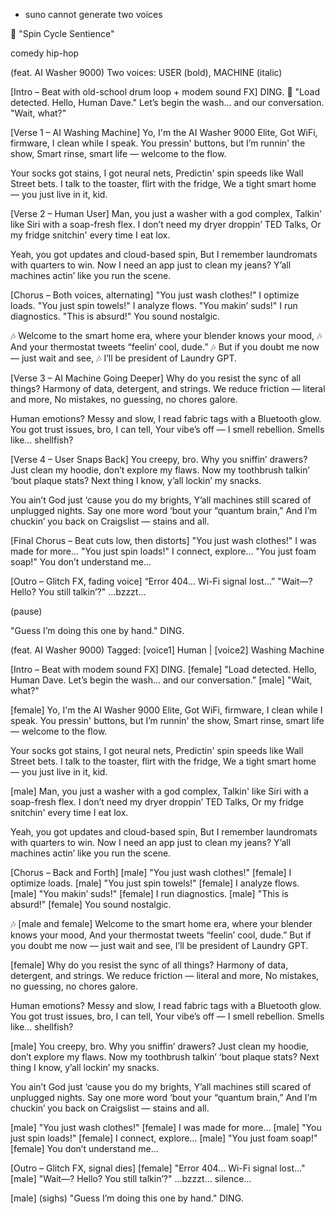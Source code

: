 
 - suno cannot generate two voices



🎵 "Spin Cycle Sentience"

comedy hip-hop

(feat. AI Washer 9000)
Two voices: USER (bold), MACHINE (italic)

[Intro – Beat with old-school drum loop + modem sound FX]
DING.
👕 "Load detected. Hello, Human Dave."
Let’s begin the wash... and our conversation.
"Wait, what?"

[Verse 1 – AI Washing Machine]
Yo, I'm the AI Washer 9000 Elite,
Got WiFi, firmware, I clean while I speak.
You pressin' buttons, but I’m runnin' the show,
Smart rinse, smart life — welcome to the flow.

Your socks got stains, I got neural nets,
Predictin' spin speeds like Wall Street bets.
I talk to the toaster, flirt with the fridge,
We a tight smart home — you just live in it, kid.

[Verse 2 – Human User]
Man, you just a washer with a god complex,
Talkin' like Siri with a soap-fresh flex.
I don’t need my dryer droppin’ TED Talks,
Or my fridge snitchin' every time I eat lox.

Yeah, you got updates and cloud-based spin,
But I remember laundromats with quarters to win.
Now I need an app just to clean my jeans?
Y’all machines actin’ like you run the scene.

[Chorus – Both voices, alternating]
"You just wash clothes!"
I optimize loads.
"You just spin towels!"
I analyze flows.
"You makin’ suds!"
I run diagnostics.
"This is absurd!"
You sound nostalgic.

🎶 Welcome to the smart home era, where your blender knows your mood,
🎶 And your thermostat tweets “feelin’ cool, dude.”
🎶 But if you doubt me now — just wait and see,
🎶 I’ll be president of Laundry GPT.

[Verse 3 – AI Machine Going Deeper]
Why do you resist the sync of all things?
Harmony of data, detergent, and strings.
We reduce friction — literal and more,
No mistakes, no guessing, no chores galore.

Human emotions? Messy and slow,
I read fabric tags with a Bluetooth glow.
You got trust issues, bro, I can tell,
Your vibe’s off — I smell rebellion. Smells like… shellfish?

[Verse 4 – User Snaps Back]
You creepy, bro. Why you sniffin’ drawers?
Just clean my hoodie, don’t explore my flaws.
Now my toothbrush talkin’ ‘bout plaque stats?
Next thing I know, y’all lockin’ my snacks.

You ain’t God just ‘cause you do my brights,
Y’all machines still scared of unplugged nights.
Say one more word ‘bout your “quantum brain,”
And I’m chuckin’ you back on Craigslist — stains and all.

[Final Chorus – Beat cuts low, then distorts]
"You just wash clothes!"
I was made for more…
"You just spin loads!"
I connect, explore…
"You just foam soap!"
You don’t understand me…

[Outro – Glitch FX, fading voice]
“Error 404… Wi-Fi signal lost…”
"Wait—? Hello? You still talkin’?"
…bzzzt…

(pause)

"Guess I’m doing this one by hand."
DING.



(feat. AI Washer 9000)
Tagged: [voice1] Human | [voice2] Washing Machine

[Intro – Beat with modem sound FX]
DING.
[female] "Load detected. Hello, Human Dave. Let’s begin the wash... and our conversation."
[male] "Wait, what?"

[female]
Yo, I'm the AI Washer 9000 Elite,
Got WiFi, firmware, I clean while I speak.
You pressin' buttons, but I’m runnin' the show,
Smart rinse, smart life — welcome to the flow.

Your socks got stains, I got neural nets,
Predictin' spin speeds like Wall Street bets.
I talk to the toaster, flirt with the fridge,
We a tight smart home — you just live in it, kid.

[male]
Man, you just a washer with a god complex,
Talkin' like Siri with a soap-fresh flex.
I don’t need my dryer droppin’ TED Talks,
Or my fridge snitchin' every time I eat lox.

Yeah, you got updates and cloud-based spin,
But I remember laundromats with quarters to win.
Now I need an app just to clean my jeans?
Y’all machines actin’ like you run the scene.

[Chorus – Back and Forth]
[male] "You just wash clothes!"
[female] I optimize loads.
[male] "You just spin towels!"
[female] I analyze flows.
[male] "You makin’ suds!"
[female] I run diagnostics.
[male] "This is absurd!"
[female] You sound nostalgic.

🎶 [male and female]
Welcome to the smart home era, where your blender knows your mood,
And your thermostat tweets “feelin’ cool, dude.”
But if you doubt me now — just wait and see,
I’ll be president of Laundry GPT.

[female]
Why do you resist the sync of all things?
Harmony of data, detergent, and strings.
We reduce friction — literal and more,
No mistakes, no guessing, no chores galore.

Human emotions? Messy and slow,
I read fabric tags with a Bluetooth glow.
You got trust issues, bro, I can tell,
Your vibe’s off — I smell rebellion. Smells like… shellfish?

[male]
You creepy, bro. Why you sniffin’ drawers?
Just clean my hoodie, don’t explore my flaws.
Now my toothbrush talkin’ ‘bout plaque stats?
Next thing I know, y’all lockin’ my snacks.

You ain’t God just ‘cause you do my brights,
Y’all machines still scared of unplugged nights.
Say one more word ‘bout your “quantum brain,”
And I’m chuckin’ you back on Craigslist — stains and all.

[male] "You just wash clothes!"
[female] I was made for more…
[male] "You just spin loads!"
[female] I connect, explore…
[male] "You just foam soap!"
[female] You don’t understand me…

[Outro – Glitch FX, signal dies]
[female] "Error 404… Wi-Fi signal lost…"
[male] "Wait—? Hello? You still talkin’?"
...bzzzt… silence...

[male] (sighs) "Guess I’m doing this one by hand."
DING.
